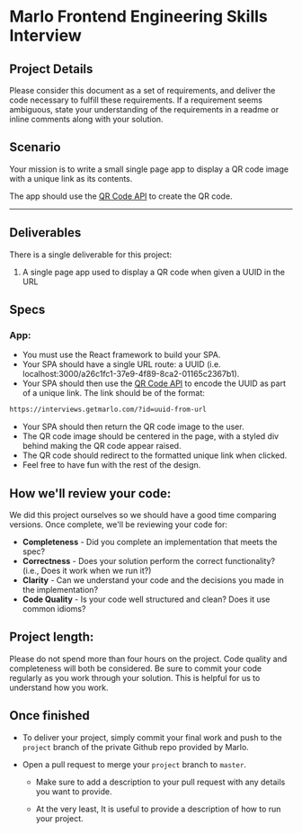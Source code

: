 # Marlo Frontend Engineering Skills Interview

## Project Details

Please consider this document as a set of requirements, and deliver the code necessary to fulfill these requirements. If a requirement seems ambiguous, state your understanding of the requirements in a readme or inline comments along with your solution.

## Scenario

Your mission is to write a small single page app to display a QR code image with a unique link as its contents.

The app should use the [QR Code API](http://goqr.me/api/) to create the QR code.

---

## Deliverables

There is a single deliverable for this project:

1. A single page app used to display a QR code when given a UUID in the URL

## Specs

### App:

* You must use the React framework to build your SPA.
* Your SPA should have a single URL route: a UUID (i.e. localhost:3000/a26c1fc1-37e9-4f89-8ca2-01165c2367b1). 
* Your SPA should then use the [QR Code API](http://goqr.me/api/) to encode the UUID as part of a unique link. The link should be of the format:

```bash
https://interviews.getmarlo.com/?id=uuid-from-url
```

* Your SPA should then return the QR code image to the user.
* The QR code image should be centered in the page, with a styled div behind making the QR code appear raised.
* The QR code should redirect to the formatted unique link when clicked.
* Feel free to have fun with the rest of the design.

## How we'll review your code:

We did this project ourselves so we should have a good time comparing versions. Once complete, we'll be reviewing your code for:

* **Completeness** - Did you complete an implementation that meets the spec?
* **Correctness** - Does your solution perform the correct functionality? (i.e., Does it work when we run it?)
* **Clarity** - Can we understand your code and the decisions you made in the implementation?
* **Code Quality** - Is your code well structured and clean? Does it use common idioms?

## Project length:

Please do not spend more than four hours on the project. Code quality and completeness will both be considered. Be sure to commit your code regularly as you work through your solution. This is helpful for us to understand how you work.

## Once finished

* To deliver your project, simply commit your final work and push to the `project` branch of the private Github repo provided by Marlo. 

* Open a pull request to merge your `project` branch to `master`.

  * Make sure to add a description to your pull request with any details you want to provide.

  * At the very least, It is useful to provide a description of how to run your project.